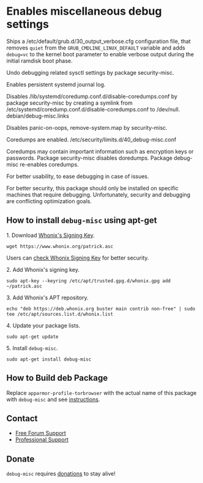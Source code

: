# Enables miscellaneous debug settings #

Ships a /etc/default/grub.d/30_output_verbose.cfg configuration file, that
removes `quiet` from the `GRUB_CMDLINE_LINUX_DEFAULT` variable and adds
`debug=vc` to the kernel boot parameter to enable verbose output during the
initial ramdisk boot phase.

Undo debugging related sysctl settings by package security-misc.

Enables persistent systemd journal log.

Disables /lib/systemd/coredump.conf.d/disable-coredumps.conf by package
security-misc by creating a symlink from
/etc/systemd/coredump.conf.d/disable-coredumps.conf to /dev/null.
debian/debug-misc.links

Disables panic-on-oops, remove-system.map by security-misc.

Coredumps are enabled.
/etc/security/limits.d/40_debug-misc.conf

Coredumps may contain important information such as encryption keys or
passwords. Package security-misc disables doredumps. Package debug-misc
re-enables coredumps.

For better usability, to ease debugging in case of issues.

For better security, this package should only be installed on specific
machines that require debugging. Unfortunately, security and debugging are
conflicting optimization goals.
## How to install `debug-misc` using apt-get ##

1\. Download [Whonix's Signing Key]().

```
wget https://www.whonix.org/patrick.asc
```

Users can [check Whonix Signing Key](https://www.whonix.org/wiki/Whonix_Signing_Key) for better security.

2\. Add Whonix's signing key.

```
sudo apt-key --keyring /etc/apt/trusted.gpg.d/whonix.gpg add ~/patrick.asc
```

3\. Add Whonix's APT repository.

```
echo "deb https://deb.whonix.org buster main contrib non-free" | sudo tee /etc/apt/sources.list.d/whonix.list
```

4\. Update your package lists.

```
sudo apt-get update
```

5\. Install `debug-misc`.

```
sudo apt-get install debug-misc
```

## How to Build deb Package ##

Replace `apparmor-profile-torbrowser` with the actual name of this package with `debug-misc` and see [instructions](https://www.whonix.org/wiki/Dev/Build_Documentation/apparmor-profile-torbrowser).

## Contact ##

* [Free Forum Support](https://forums.whonix.org)
* [Professional Support](https://www.whonix.org/wiki/Professional_Support)

## Donate ##

`debug-misc` requires [donations](https://www.whonix.org/wiki/Donate) to stay alive!
